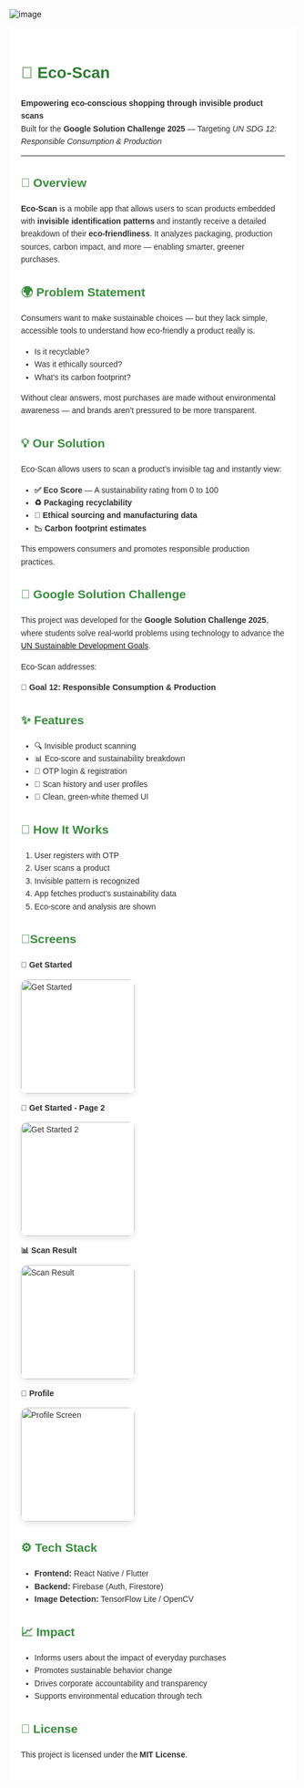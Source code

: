 ![image](https://github.com/user-attachments/assets/b9a06124-1c0c-4024-ae91-5d0609edb841)<div style="font-family: Arial, sans-serif; color: #2e2e2e; background-color: #ffffff; padding: 20px; line-height: 1.6;">
  <h1 style="color: #2e7d32;">🌿 Eco-Scan</h1>
  <p><strong>Empowering eco-conscious shopping through invisible product scans</strong><br>
  Built for the <strong>Google Solution Challenge 2025</strong> — Targeting <em>UN SDG 12: Responsible Consumption & Production</em></p>

  <hr>

  <h2 style="color: #388e3c;">📘 Overview</h2>
  <p><strong>Eco-Scan</strong> is a mobile app that allows users to scan products embedded with <strong>invisible identification patterns</strong> and instantly receive a detailed breakdown of their <strong>eco-friendliness</strong>. It analyzes packaging, production sources, carbon impact, and more — enabling smarter, greener purchases.</p>

  <h2 style="color: #388e3c;">🌍 Problem Statement</h2>
  <p>Consumers want to make sustainable choices — but they lack simple, accessible tools to understand how eco-friendly a product really is.</p>
  <ul>
    <li>Is it recyclable?</li>
    <li>Was it ethically sourced?</li>
    <li>What's its carbon footprint?</li>
  </ul>
  <p>Without clear answers, most purchases are made without environmental awareness — and brands aren’t pressured to be more transparent.</p>

  <h2 style="color: #388e3c;">💡 Our Solution</h2>
  <p>Eco-Scan allows users to scan a product’s invisible tag and instantly view:</p>
  <ul>
    <li><strong>✅ Eco Score</strong> — A sustainability rating from 0 to 100</li>
    <li><strong>♻️ Packaging recyclability</strong></li>
    <li><strong>🌱 Ethical sourcing and manufacturing data</strong></li>
    <li><strong>📉 Carbon footprint estimates</strong></li>
  </ul>
  <p>This empowers consumers and promotes responsible production practices.</p>

  <h2 style="color: #388e3c;">🎯 Google Solution Challenge</h2>
  <p>This project was developed for the <strong>Google Solution Challenge 2025</strong>, where students solve real-world problems using technology to advance the <a href="https://sdgs.un.org/goals" target="_blank">UN Sustainable Development Goals</a>.</p>
  <p>Eco-Scan addresses:</p>
  <p><strong>🎯 Goal 12: Responsible Consumption & Production</strong></p>

  <h2 style="color: #388e3c;">✨ Features</h2>
  <ul>
    <li>🔍 Invisible product scanning</li>
    <li>📊 Eco-score and sustainability breakdown</li>
    <li>🔐 OTP login & registration</li>
    <li>🧾 Scan history and user profiles</li>
    <li>🎨 Clean, green-white themed UI</li>
  </ul>

  <h2 style="color: #388e3c;">🔎 How It Works</h2>
  <ol>
    <li>User registers with OTP</li>
    <li>User scans a product</li>
    <li>Invisible pattern is recognized</li>
    <li>App fetches product’s sustainability data</li>
    <li>Eco-score and analysis are shown</li>
  </ol>

  <h2 style="color: #388e3c;">🎨Screens</h2>

<p><strong>📱 Get Started</strong></p>
<img src="https://media.discordapp.net/attachments/1102191403976634439/1372322605381713941/get_started.png" alt="Get Started" width="200" style="border-radius: 12px; box-shadow: 0 4px 12px rgba(0,0,0,0.1);"/>

<p><strong>🪪 Get Started - Page 2</strong></p>
<img src="https://media.discordapp.net/attachments/1102191403976634439/1372322604852969503/get_started_2.png" alt="Get Started 2" width="200" style="border-radius: 12px; box-shadow: 0 4px 12px rgba(0,0,0,0.1);"/>

<p><strong>📊 Scan Result</strong></p>
<img src="data:image/png;base64,iVBORw0KGgoAAAANSUhEUgAAAA0AAAAgCAYAAADJ2fKUAAAHRklEQVR4AQA1AMr..." alt="Scan Result" width="200" style="border-radius: 12px; box-shadow: 0 4px 12px rgba(0,0,0,0.1);"/>

<p><strong>👤 Profile</strong></p>
<img src="https://media.discordapp.net/attachments/1102191403976634439/1372322603737546863/profile.png" alt="Profile Screen" width="200" style="border-radius: 12px; box-shadow: 0 4px 12px rgba(0,0,0,0.1);"/>
  



  <h2 style="color: #388e3c;">⚙️ Tech Stack</h2>
  <ul>
    <li><strong>Frontend:</strong> React Native / Flutter</li>
    <li><strong>Backend:</strong> Firebase (Auth, Firestore)</li>
    <li><strong>Image Detection:</strong> TensorFlow Lite / OpenCV</li>
  </ul>

  <h2 style="color: #388e3c;">📈 Impact</h2>
  <ul>
    <li>Informs users about the impact of everyday purchases</li>
    <li>Promotes sustainable behavior change</li>
    <li>Drives corporate accountability and transparency</li>
    <li>Supports environmental education through tech</li>
  </ul>


  <h2 style="color: #388e3c;">📄 License</h2>
  <p>This project is licensed under the <strong>MIT License</strong>.</p>
</div>

